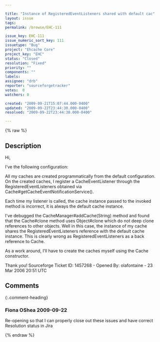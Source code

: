 ```yaml
---

title: "Instance of RegisteredEventListeners shared with default cac"
layout: issue
tags: 
permalink: /browse/EHC-111

issue_key: EHC-111
issue_numeric_sort_key: 111
issuetype: "Bug"
project: "Ehcache Core"
project_key: "EHC"
status: "Closed"
resolution: "Fixed"
priority: ""
components: ""
labels: 
assignee: "drb"
reporter: "sourceforgetracker"
votes:  0
watchers: 0

created: "2009-09-21T15:07:44.000-0400"
updated: "2009-09-22T23:44:30.000-0400"
resolved: "2009-09-22T23:44:30.000-0400"

---
```




{% raw %}



## Description

<div markdown="1" class="description">

Hi,

I've the following configuration:

<ehcache>
    <defaultCache maxElementsInMemory="100"
                  eternal="false"
                  timeToIdleSeconds="120"
                  timeToLiveSeconds="120"
                  overflowToDisk="false"
                  memoryStoreEvictionPolicy="LRU" />
</ehcache>

All my caches are created programmatically from the
default configuration. On the created caches, I
register a CacheEventListener through the
RegisteredEventListeners obtained via
Cache#getCacheEventNotificationService().

Each time my listener is called, the cache instance
passed to the invoked method is incorrect, it is always
the default cache instance.

I've debugged the CacheManager#addCache(String) method
and found that the Cache#clone method uses Object#clone
which do not deep clone references to other objects.
Well in this case, the instance of my cache shares the
RegisteredEventListeners reference with the default
cache instance. This is clearly wrong as
RegisteredEventListeners as a back reference to Cache.

As a work around, I'll have to create the caches myself
using the Cache constructor.

Thank you!
Sourceforge Ticket ID: 1457268 - Opened By: olafontaine - 23 Mar 2006 20:51 UTC

</div>

## Comments


{:.comment-heading}
### **Fiona OShea** <span class="date">2009-09-22</span>

<div markdown="1" class="comment">

Re-opening so that I can properly close out these issues and have correct Resolution status in Jira

</div>



{% endraw %}
